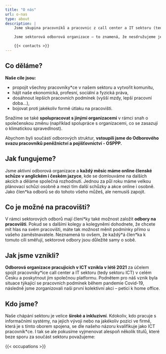 ```yaml
---
title: "O nás"
url: o-nas
type: about
description: |
    Jsme skupina pracovníků a pracovnic z call center a IT sektoru (tedy sektoru ICT) v celém Česku a společně se scházíme, abychom řešili naše pracovní podmínky, zamýšleli se, jak je změnit a navzájem se v jejich změně podporovali.

    Jsme sektorová odborová organizace – to znamená, že nesdružujeme jenom zaměstnance\*kyně na jednom pracovišti, ale všechny, kdo v sektoru ICT pracují jako jednotlivci nebo celá pracoviště. Našimi členkami a členy jsou jak programátoři\*ky, testeři\*ky apod., tak i pracovníci\*ce call center, back office a mnoho dalších.

    {{< contacts >}}
---
```


## Co děláme?

**Naše cíle jsou:**

- propojit všechny pracovníky\*ce v našem sektoru a vytvořit komunitu,
- hájit naše ekonomická, profesní, sociální a fyzická práva,
- dosáhnout lepších pracovních podmínek (vyšší mzdy, lepší pracovní doba...),
- bojovat proti jakékoliv formě útlaku na pracovišti.

Snažíme se také **spolupracovat s jinými organizacemi** v rámci snah o společenskou změnu (například spolupráce s organizacemi, co se zasazují o klimatickou spravedlnost).

Abychom byli součástí odborových struktur, **vstoupili jsme do Odborového svazu pracovníků peněžnictví a pojišťovnictví - OSPPP.**

## Jak fungujeme?

Jsme aktivní odborová organizace a **každý měsíc máme online členské schůze v anglickém i českém jazyce**,
kde se domlouváme na dalších akcích a děláme společná rozhodnutí.
Jednou za půl roku máme velkou plánovací schůzi osobně a mezi tím další schůzky a akce online i osobně.
Jako člen\*ka odborů se do tohoto všeho můžeš, ale nemusíš zapojit.

## Co je možné na pracovišti?

V rámci sektorových odborů mají členi\*ky také možnost založit **odbory na pracovišti**.
Pokud se s dalšími kolegy a kolegyněmi dohodnete, že chcete mít hlas na svém pracovišti,
máte tak možnost měnit podmínky přímo u vašeho zaměstnavatele. Neznamená to ovšem, že každý\*á člen\*ka k tomuto cíli směřují,
sektorové odbory jsou důležité samy o sobě.

## Jak jsme vznikli?

**Odborová organizace pracujicích v ICT vznikla v létě 2021** za účelem spojit pracovníky\*ice call center a IT sektoru (tedy sektoru ICT)
v celém Česku a poskytnout jim společnou platformu. Podnětem pro náš vznik byla situace týkající se pracovních podmínek během pandemie Covid-19,
následně jsme zorganizovali naši první kolektivní akci – petici k home office.

## Kdo jsme?

Naše chápání sektoru je velice **široké a inkluzivní**. Kdokoliv, kdo pracuje s informačními systémy,
na jejich vývoji nebo na jakékoliv pozici ve firmě, která je s tímto oborem spojena, se dle našeho názoru
kvalifikuje jako ICT pracovník\*ce. I tak se ale pokusíme vyjmenovat alespoň několik titulů, které beze sporu
za součást sektoru považujeme:

{{< occupations >}}
